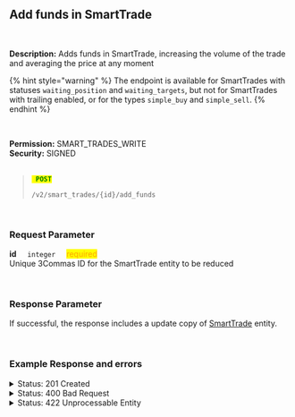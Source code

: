 ## Add funds in SmartTrade<br>
<br>

**Description:** Adds funds in SmartTrade, increasing the volume of the trade and averaging the price at any moment<br>

{% hint style="warning" %}
The endpoint is available for SmartTrades with statuses <code>waiting_position</code> and <code>waiting_targets</code>, but not for SmartTrades with trailing enabled, or for the types <code>simple_buy</code> and <code>simple_sell</code>.
{% endhint %}

<br>

**Permission:** SMART_TRADES_WRITE<br>
**Security:** SIGNED<br>
<br>

<blockquote>

<code><mark style="color:green"><strong> POST </strong></mark></code>

<code>/v2/smart_trades/{id}/add_funds</code>

</blockquote>

<br>

###  Request Parameter<br>
<p>
   <strong>id</strong>&nbsp;&nbsp;&nbsp;&nbsp;&nbsp;<code>integer</code>&nbsp;&nbsp;&nbsp;&nbsp;&nbsp;<mark style="color:orange">required</mark><br>
   Unique 3Commas ID for the SmartTrade entity to be reduced
</p>
<br>

### Response Parameter<br>

If successful, the response includes a update copy of [SmartTrade](./README.md) entity.

<br>

### Example Response and errors<br>

<details>
<summary>Status: 201 Created</summary><br>

```json
{
    "id": 30415988,
    "version": 2,
    "account": {
        "id": 32402783,
        "type": "binance_us",
        "name": "My Binance US",
        "market": "Binance US Spot",
        "link": "/accounts/32402783"
    },
    "pair": "USDT_DOGE",
    "instant": false,
    "status": {
        "type": "waiting_targets",
        "basic_type": "waiting_targets",
        "title": "Waiting Targets"
    },
    "leverage": {
        "enabled": false
    },
    "position": {
        "type": "buy",
        "order_type": "market",
        "editable": false,
        "units": {
            "value": "43.736",
            "editable": false
        },
        "price": {
            "value": "0.10457",
            "value_without_commission": "0.10394",
            "editable": false
        },
        "total": {
            "value": "4.57371",
            "value_without_commission": "4.54626774"
        },
        "status": {
            "type": "finished",
            "basic_type": "finished",
            "title": "Finished"
        }
    },
    "take_profit": {
        "enabled": true,
        "price_type": "value",
        "steps": [
            {
                "id": 1007239535,
                "order_type": "limit",
                "editable": true,
                "units": {
                    "value": "43.0"
                },
                "price": {
                    "type": "last",
                    "value": "0.1098",
                    "percent": "5.0"
                },
                "volume": "100.0",
                "total": "4.7214",
                "trailing": {
                    "enabled": false,
                    "percent": null
                },
                "status": {
                    "type": "order_placed",
                    "basic_type": "order_placed",
                    "title": "Placed"
                },
                "data": {
                    "cancelable": true,
                    "panic_sell_available": true
                },
                "position": 1
            }
        ]
    },
    "stop_loss": {
        "enabled": true,
        "price_type": "value",
        "breakeven": false,
        "order_type": "market",
        "editable": true,
        "price": {
            "value": null,
            "percent": null
        },
        "conditional": {
            "price": {
                "value": "0.10056",
                "type": "last",
                "percent": null
            },
            "trailing": {
                "enabled": false,
                "percent": null
            }
        },
        "timeout": {
            "enabled": false,
            "value": null
        },
        "status": {
            "type": "to_process",
            "basic_type": "to_process",
            "title": "Pending"
        }
    },
    "reduce_funds": {
        "steps": []
    },
    "market_close": {},
    "note": "",
    "note_raw": null,
    "skip_enter_step": false,
    "data": {
        "editable": true,
        "current_price": {
            "bid": "0.10244",
            "ask": "0.10265",
            "last": "0.1025",
            "quote_volume": "255295.82542",
            "day_change_percent": "-2.539"
        },
        "target_price_type": "price",
        "orderbook_price_currency": "USDT",
        "base_order_finished": true,
        "missing_funds_to_close": "0.0",
        "liquidation_price": null,
        "average_enter_price": "0.10457",
        "average_close_price": null,
        "average_enter_price_without_commission": "0.10394",
        "average_close_price_without_commission": null,
        "panic_sell_available": true,
        "add_funds_available": true,
        "reduce_funds_available": true,
        "force_start_available": false,
        "force_process_available": true,
        "cancel_available": true,
        "finished": false,
        "base_position_step_finished": true,
        "entered_amount": "43.736",
        "entered_total": "4.57371",
        "closed_amount": "0.0",
        "closed_total": "0.0",
        "commission": 0.001,
        "created_at": "2024-08-13T16:19:42.870Z",
        "updated_at": "2024-08-14T15:06:56.792Z",
        "type": "smart_trade"
    },
    "profit": {
        "volume": "-0.09787447584",
        "usd": "-0.09787447584",
        "percent": "-2.14",
        "roe": null
    },
    "margin": {
        "amount": null,
        "total": null
    },
    "is_position_not_filled": false
}
```
</details>

<details>
<summary>Status: 400 Bad Request</summary><br>

```json
{
    "error": "record_invalid",
    "error_description": "Invalid parameters",
    "error_attributes": {
        "order_type": [
            "is missing",
            "does not have a valid value"
        ],
        "units": [
            "is missing"
        ],
        "units[value]": [
            "is missing"
        ]
    }
}
```
</details>

<details>
<summary>Status: 422 Unprocessable Entity</summary><br>

```json
{
    "error": "record_invalid",
    "error_description": "Invalid parameters",
    "error_attributes": {
        "total": [
            "must be greater than or equal to 1.125"
        ]
    }
}
```
</details>